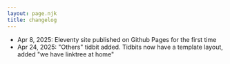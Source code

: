```yaml
---
layout: page.njk
title: changelog
---
```


- Apr 8, 2025: Eleventy site published on Github Pages for the first time
- Apr 24, 2025: "Others" tidbit added. Tidbits now have a template layout, added "we have linktree at home"
